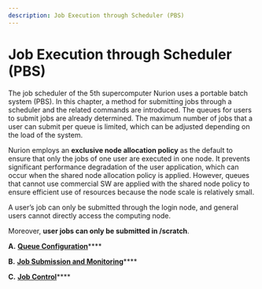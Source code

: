 ```yaml
---
description: Job Execution through Scheduler (PBS)
---
```


# Job Execution through Scheduler (PBS)

The job scheduler of the 5th supercomputer Nurion uses a portable batch system (PBS). In this chapter, a method for submitting jobs through a scheduler and the related commands are introduced. The queues for users to submit jobs are already determined. The maximum number of jobs that a user can submit per queue is limited, which can be adjusted depending on the load of the system.

Nurion employs an **exclusive node allocation policy** as the default to ensure that only the jobs of one user are executed in one node. It prevents significant performance degradation of the user application, which can occur when the shared node allocation policy is applied. However, queues that cannot use commercial SW are applied with the shared node policy to ensure efficient use of resources because the node scale is relatively small.

A user’s job can only be submitted through the login node, and general users cannot directly access the computing node.

Moreover, **user jobs can only be submitted in /scratch**.

**A.** [**Queue Configuration**](broken-reference)\*\*\*\*

**B.** [**Job Submission and Monitoring**](broken-reference)\*\*\*\*

**C.** [**Job Control**](broken-reference)\*\*\*\*
